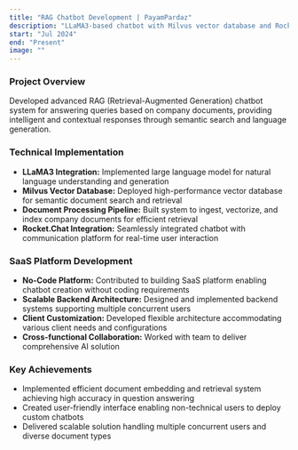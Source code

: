 ```yaml
---
title: "RAG Chatbot Development | PayamPardaz"
description: "LLaMA3-based chatbot with Milvus vector database and Rocket.Chat integration"
start: "Jul 2024"
end: "Present"
image: ""
---
```


### Project Overview
Developed advanced RAG (Retrieval-Augmented Generation) chatbot system for answering queries based on company documents, providing intelligent and contextual responses through semantic search and language generation.

### Technical Implementation
- **LLaMA3 Integration:** Implemented large language model for natural language understanding and generation
- **Milvus Vector Database:** Deployed high-performance vector database for semantic document search and retrieval
- **Document Processing Pipeline:** Built system to ingest, vectorize, and index company documents for efficient retrieval
- **Rocket.Chat Integration:** Seamlessly integrated chatbot with communication platform for real-time user interaction

### SaaS Platform Development
- **No-Code Platform:** Contributed to building SaaS platform enabling chatbot creation without coding requirements
- **Scalable Backend Architecture:** Designed and implemented backend systems supporting multiple concurrent users
- **Client Customization:** Developed flexible architecture accommodating various client needs and configurations
- **Cross-functional Collaboration:** Worked with team to deliver comprehensive AI solution

### Key Achievements
- Implemented efficient document embedding and retrieval system achieving high accuracy in question answering
- Created user-friendly interface enabling non-technical users to deploy custom chatbots
- Delivered scalable solution handling multiple concurrent users and diverse document types

